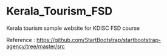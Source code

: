 # Kerala_Tourism_FSD
 Kerala tourism sample website for KDISC FSD course
 
Reference :  https://github.com/StartBootstrap/startbootstrap-agency/tree/master/src
